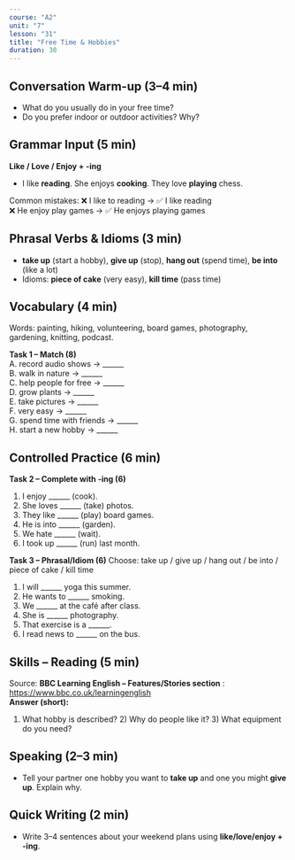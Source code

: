 ```yaml
---
course: "A2"
unit: "7"
lesson: "31"
title: "Free Time & Hobbies"
duration: 30
---
```


## Conversation Warm-up (3–4 min)
- What do you usually do in your free time? 
- Do you prefer indoor or outdoor activities? Why?

## Grammar Input (5 min)
**Like / Love / Enjoy + -ing**
- I like **reading**. She enjoys **cooking**. They love **playing** chess.

Common mistakes:
❌ I like to reading → ✅ I like reading  
❌ He enjoy play games → ✅ He enjoys playing games

## Phrasal Verbs & Idioms (3 min)
- **take up** (start a hobby), **give up** (stop), **hang out** (spend time), **be into** (like a lot)  
- Idioms: **piece of cake** (very easy), **kill time** (pass time)

## Vocabulary (4 min)
Words: painting, hiking, volunteering, board games, photography, gardening, knitting, podcast.

**Task 1 – Match (8)**  
A. record audio shows → ______  
B. walk in nature → ______  
C. help people for free → ______  
D. grow plants → ______  
E. take pictures → ______  
F. very easy → ______  
G. spend time with friends → ______  
H. start a new hobby → ______

## Controlled Practice (6 min)
**Task 2 – Complete with -ing (6)**
1. I enjoy ______ (cook).  
2. She loves ______ (take) photos.  
3. They like ______ (play) board games.  
4. He is into ______ (garden).  
5. We hate ______ (wait).  
6. I took up ______ (run) last month.

**Task 3 – Phrasal/Idiom (6)**
Choose: take up / give up / hang out / be into / piece of cake / kill time  
1. I will ______ yoga this summer.  
2. He wants to ______ smoking.  
3. We ______ at the café after class.  
4. She is ______ photography.  
5. That exercise is a ______.  
6. I read news to ______ on the bus.

## Skills – Reading (5 min)
Source: **BBC Learning English – Features/Stories section** : https://www.bbc.co.uk/learningenglish  
**Answer (short):**  
1) What hobby is described? 2) Why do people like it? 3) What equipment do you need?

## Speaking (2–3 min)
- Tell your partner one hobby you want to **take up** and one you might **give up**. Explain why.

## Quick Writing (2 min)
- Write 3–4 sentences about your weekend plans using **like/love/enjoy + -ing**.
